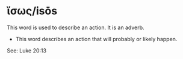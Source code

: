 # ἴσως/isōs
This word is used to describe an action. It is an adverb.

* This word describes an action that will probably or likely happen. 

See: Luke 20:13

